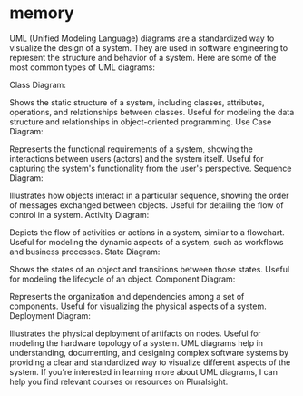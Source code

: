# memory
UML (Unified Modeling Language) diagrams are a standardized way to visualize the design of a system. They are used in software engineering to represent the structure and behavior of a system. Here are some of the most common types of UML diagrams:

Class Diagram:

Shows the static structure of a system, including classes, attributes, operations, and relationships between classes.
Useful for modeling the data structure and relationships in object-oriented programming.
Use Case Diagram:

Represents the functional requirements of a system, showing the interactions between users (actors) and the system itself.
Useful for capturing the system's functionality from the user's perspective.
Sequence Diagram:

Illustrates how objects interact in a particular sequence, showing the order of messages exchanged between objects.
Useful for detailing the flow of control in a system.
Activity Diagram:

Depicts the flow of activities or actions in a system, similar to a flowchart.
Useful for modeling the dynamic aspects of a system, such as workflows and business processes.
State Diagram:

Shows the states of an object and transitions between those states.
Useful for modeling the lifecycle of an object.
Component Diagram:

Represents the organization and dependencies among a set of components.
Useful for visualizing the physical aspects of a system.
Deployment Diagram:

Illustrates the physical deployment of artifacts on nodes.
Useful for modeling the hardware topology of a system.
UML diagrams help in understanding, documenting, and designing complex software systems by providing a clear and standardized way to visualize different aspects of the system. If you're interested in learning more about UML diagrams, I can help you find relevant courses or resources on Pluralsight.

